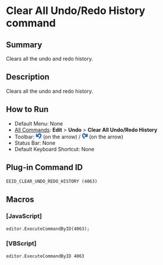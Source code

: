 # Clear All Undo/Redo History command

## Summary

Clears all the undo and redo history.

## Description

Clears all the undo and redo history.

## How to Run

- Default Menu: None
- [All Commands](../tools/all_commands): **Edit** \> **Undo** \> **Clear All Undo/Redo History**
- Toolbar: ![](../../images/editundo.gif) (on the arrow) / ![](../../images/editredo.gif) (on the arrow)
- Status Bar: None
- Default Keyboard Shortcut: None

## Plug-in Command ID

```
EEID_CLEAR_UNDO_REDO_HISTORY (4063)
```

## Macros

### \[JavaScript\]

```
editor.ExecuteCommandByID(4063);
```

### \[VBScript\]

```
editor.ExecuteCommandByID 4063
```

